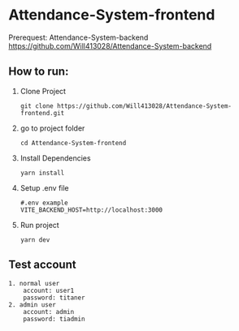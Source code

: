 # Attendance-System-frontend

Prerequest: Attendance-System-backend
            https://github.com/Will413028/Attendance-System-backend
## How to run:

1. Clone Project    

    ```
    git clone https://github.com/Will413028/Attendance-System-frontend.git
    ```
2. go to project folder

    ```
    cd Attendance-System-frontend
    ```

3. Install Dependencies

    ```
    yarn install
    ``` 

4. Setup .env file

    ```
    #.env example
    VITE_BACKEND_HOST=http://localhost:3000
    ```
5. Run project

    ```
    yarn dev
    ```

## Test account
    1. normal user
        account: user1
        password: titaner
    2. admin user
        account: admin
        password: tiadmin